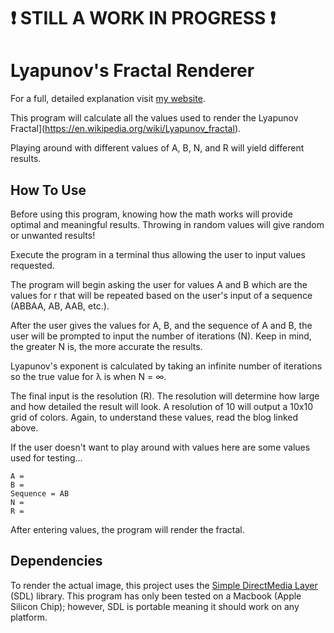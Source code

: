 # ❗️ STILL A WORK IN PROGRESS ❗️

# Lyapunov's Fractal Renderer
For a full, detailed explanation visit [my website](https://frankovich.dev). 

This program will calculate all the values used to render the Lyapunov Fractal](https://en.wikipedia.org/wiki/Lyapunov_fractal).

Playing around with different values of A, B, N, and R will yield different results.

## How To Use
Before using this program, knowing how the math works will provide optimal and meaningful results. Throwing in random values will give random or unwanted results! 

Execute the program in a terminal thus allowing the user to input values requested.

The program will begin asking the user for values A and B which are the values for r that will be repeated based on the user's input of a sequence (ABBAA, AB, AAB, etc.). 

After the user gives the values for A, B, and the sequence of A and B, the user will be prompted to input the number of iterations (N). Keep in mind, the greater N is, the more accurate the results.

Lyapunov's exponent is calculated by taking an infinite number of iterations so the true value for λ is when N = ∞. 

The final input is the resolution (R). The resolution will determine how large and how detailed the result will look. A resolution of 10 will output a 10x10 grid of colors. Again, to understand these values, read the blog linked above.

If the user doesn't want to play around with values here are some values used for testing...
```
A =
B =
Sequence = AB
N = 
R = 
```

After entering values, the program will render the fractal.

## Dependencies
To render the actual image, this project uses the [Simple DirectMedia Layer](https://www.libsdl.org) (SDL) library. This program has only been tested on a Macbook (Apple Silicon Chip); however, SDL is portable meaning it should work on any platform.
